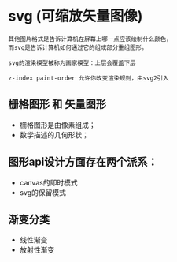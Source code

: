 # svg (可缩放矢量图像)

```
其他图片格式是告诉计算机在屏幕上哪一点应该绘制什么颜色，
而svg是告诉计算机如何通过它的组成部分重组图形。

svg的渲染模型被称为画家模型：上层会覆盖下层

z-index paint-order 允许你改变渲染规则，由svg2引入
```

## 栅格图形 和 矢量图形
- 栅格图形是由像素组成；
- 数学描述的几何形状；

## 图形api设计方面存在两个派系：
- canvas的即时模式
- svg的保留模式

## 渐变分类
- 线性渐变
- 放射性渐变